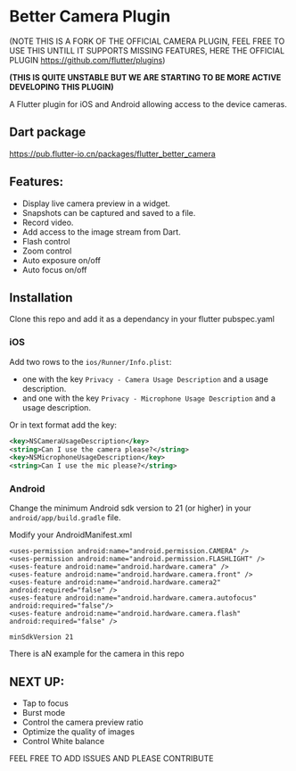 # Better Camera Plugin
(NOTE THIS IS A FORK OF THE OFFICIAL CAMERA PLUGIN, FEEL FREE TO USE THIS UNTILL IT SUPPORTS MISSING FEATURES, HERE THE OFFICIAL PLUGIN https://github.com/flutter/plugins)

**(THIS IS QUITE UNSTABLE BUT WE ARE STARTING TO BE MORE ACTIVE DEVELOPING THIS PLUGIN)**

A Flutter plugin for iOS and Android allowing access to the device cameras.

## Dart package
https://pub.flutter-io.cn/packages/flutter_better_camera

## Features:

* Display live camera preview in a widget.
* Snapshots can be captured and saved to a file.
* Record video.
* Add access to the image stream from Dart.
* Flash control
* Zoom control
* Auto exposure on/off
* Auto focus on/off

## Installation

Clone this repo and add it as a dependancy in your flutter pubspec.yaml

### iOS
Add two rows to the `ios/Runner/Info.plist`:

* one with the key `Privacy - Camera Usage Description` and a usage description.
* and one with the key `Privacy - Microphone Usage Description` and a usage description.

Or in text format add the key:

```xml
<key>NSCameraUsageDescription</key>
<string>Can I use the camera please?</string>
<key>NSMicrophoneUsageDescription</key>
<string>Can I use the mic please?</string>
```

### Android

Change the minimum Android sdk version to 21 (or higher) in your `android/app/build.gradle` file.

Modify your AndroidManifest.xml
    
    <uses-permission android:name="android.permission.CAMERA" />    
    <uses-permission android:name="android.permission.FLASHLIGHT" />
    <uses-feature android:name="android.hardware.camera" />
    <uses-feature android:name="android.hardware.camera.front" />
    <uses-feature android:name="android.hardware.camera2" android:required="false" />
    <uses-feature android:name="android.hardware.camera.autofocus" android:required="false"/>
    <uses-feature android:name="android.hardware.camera.flash" android:required="false" />

```
minSdkVersion 21
```

There is aN example for the camera in this repo

## NEXT UP:

* Tap to focus
* Burst mode
* Control the camera preview ratio
* Optimize the quality of images
* Control White balance

FEEL FREE TO ADD ISSUES AND PLEASE CONTRIBUTE
